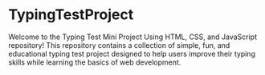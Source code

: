# TypingTestProject
Welcome to the Typing Test Mini Project Using HTML, CSS, and JavaScript repository! This repository contains a collection of simple, fun, and educational typing test project designed to help users improve their typing skills while learning the basics of web development.
